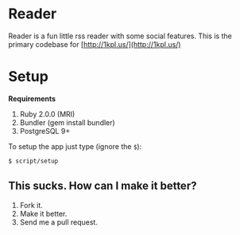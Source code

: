 Reader
=====

Reader is a fun little rss reader with some social features. This is the primary codebase for [http://1kpl.us/](http://1kpl.us/)

Setup
=====

**Requirements**

  1. Ruby 2.0.0 (MRI)
  2. Bundler (gem install bundler)
  3. PostgreSQL 9+

To setup the app just type (ignore the `$`):

``` bash
$ script/setup
```

## This sucks. How can I make it better?

1. Fork it.
2. Make it better.
3. Send me a pull request.
